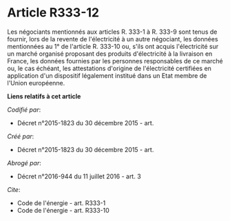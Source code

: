 # Article R333-12

Les négociants mentionnés aux articles R. 333-1 à R. 333-9 sont tenus de fournir, lors de la revente de l'électricité à un
autre négociant, les données mentionnées au 1° de l'article R. 333-10 ou, s'ils ont acquis l'électricité sur un marché
organisé proposant des produits d'électricité à la livraison en France, les données fournies par les personnes responsables
de ce marché ou, le cas échéant, les attestations d'origine de l'électricité certifiées en application d'un dispositif
légalement institué dans un Etat membre de l'Union européenne.

**Liens relatifs à cet article**

_Codifié par_:

  - Décret n°2015-1823 du 30 décembre 2015 - art.

_Créé par_:

  - Décret n°2015-1823 du 30 décembre 2015 - art.

_Abrogé par_:

  - Décret n°2016-944 du 11 juillet 2016 - art. 3

_Cite_:

  - Code de l'énergie - art. R333-1
  - Code de l'énergie - art. R333-10
